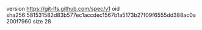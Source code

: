 version https://git-lfs.github.com/spec/v1
oid sha256:581531582d83b577ec1accdec1567b1a5173b27f09f6555dd388ac0a200f7960
size 28
